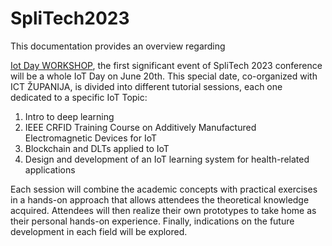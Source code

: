 # SpliTech2023

This documentation provides an overview regarding 



[Iot Day WORKSHOP](https://iotday.splitech.org/), the first significant event of SpliTech 2023 conference will be a whole IoT Day on June 20th. This special date,
co-organized with ICT ŽUPANIJA, is divided into different tutorial sessions, each one dedicated to a specific
IoT Topic:

1. Intro to deep learning
2. IEEE CRFID Training Course on Additively Manufactured Electromagnetic Devices for IoT
3. Blockchain and DLTs applied to IoT
4. Design and development of an IoT learning system for health-related applications

Each session will combine the academic concepts with practical exercises in a hands-on approach that allows attendees the theoretical knowledge acquired. Attendees will then realize their own prototypes to take home as their personal hands-on experience. Finally, indications on the future development in each field will be explored.
